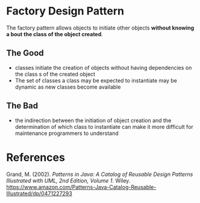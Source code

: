 

# Factory Design Pattern 

The factory pattern allows objects to initiate other objects **without knowing a
bout the class of the object created**. 

## The Good 
- classes initiate the creation of objects without having dependencies on the class
s of the created object 
- The set of classes a class may be expected to instantiate may be dynamic as new classes become available 


## The Bad 
- the indirection between the initiation of object creation and the determination of which class to instantiate can make it more difficult for maintenance programmers to understand 

# References
Grand, M. (2002). *Patterns in Java: A Catalog of Reusable Design Patterns Illustrated with UML, 2nd Edition, Volume 1*. Wiley. <https://www.amazon.com/Patterns-Java-Catalog-Reusable-Illustrated/dp/0471227293> 
